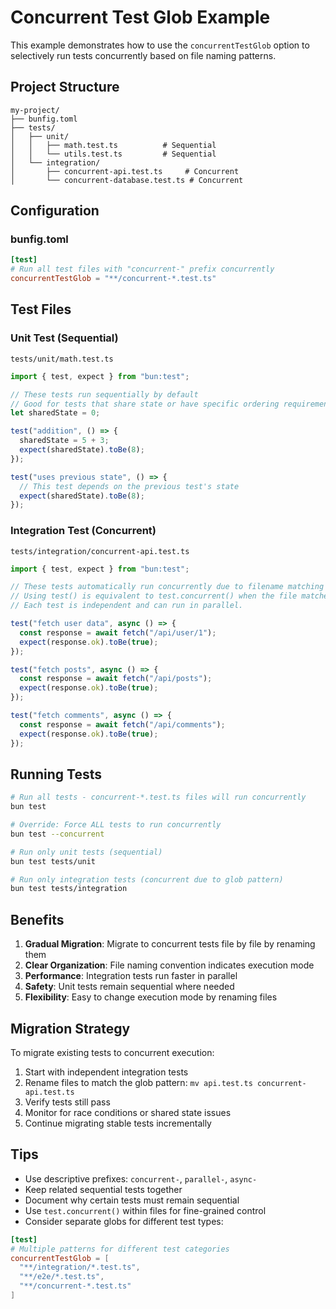 # Concurrent Test Glob Example

This example demonstrates how to use the `concurrentTestGlob` option to selectively run tests concurrently based on file naming patterns.

## Project Structure

```
my-project/
├── bunfig.toml
├── tests/
│   ├── unit/
│   │   ├── math.test.ts          # Sequential
│   │   └── utils.test.ts         # Sequential
│   └── integration/
│       ├── concurrent-api.test.ts     # Concurrent
│       └── concurrent-database.test.ts # Concurrent
```

## Configuration

### bunfig.toml

```toml
[test]
# Run all test files with "concurrent-" prefix concurrently
concurrentTestGlob = "**/concurrent-*.test.ts"
```

## Test Files

### Unit Test (Sequential)
`tests/unit/math.test.ts`
```typescript
import { test, expect } from "bun:test";

// These tests run sequentially by default
// Good for tests that share state or have specific ordering requirements
let sharedState = 0;

test("addition", () => {
  sharedState = 5 + 3;
  expect(sharedState).toBe(8);
});

test("uses previous state", () => {
  // This test depends on the previous test's state
  expect(sharedState).toBe(8);
});
```

### Integration Test (Concurrent)
`tests/integration/concurrent-api.test.ts`
```typescript
import { test, expect } from "bun:test";

// These tests automatically run concurrently due to filename matching the glob pattern.
// Using test() is equivalent to test.concurrent() when the file matches concurrentTestGlob.
// Each test is independent and can run in parallel.

test("fetch user data", async () => {
  const response = await fetch("/api/user/1");
  expect(response.ok).toBe(true);
});

test("fetch posts", async () => {
  const response = await fetch("/api/posts");
  expect(response.ok).toBe(true);
});

test("fetch comments", async () => {
  const response = await fetch("/api/comments");
  expect(response.ok).toBe(true);
});
```

## Running Tests

```bash
# Run all tests - concurrent-*.test.ts files will run concurrently
bun test

# Override: Force ALL tests to run concurrently
bun test --concurrent

# Run only unit tests (sequential)
bun test tests/unit

# Run only integration tests (concurrent due to glob pattern)
bun test tests/integration
```

## Benefits

1. **Gradual Migration**: Migrate to concurrent tests file by file by renaming them
2. **Clear Organization**: File naming convention indicates execution mode
3. **Performance**: Integration tests run faster in parallel
4. **Safety**: Unit tests remain sequential where needed
5. **Flexibility**: Easy to change execution mode by renaming files

## Migration Strategy

To migrate existing tests to concurrent execution:

1. Start with independent integration tests
2. Rename files to match the glob pattern: `mv api.test.ts concurrent-api.test.ts`
3. Verify tests still pass
4. Monitor for race conditions or shared state issues
5. Continue migrating stable tests incrementally

## Tips

- Use descriptive prefixes: `concurrent-`, `parallel-`, `async-`
- Keep related sequential tests together
- Document why certain tests must remain sequential
- Use `test.concurrent()` within files for fine-grained control
- Consider separate globs for different test types:

```toml
[test]
# Multiple patterns for different test categories
concurrentTestGlob = [
  "**/integration/*.test.ts",
  "**/e2e/*.test.ts",
  "**/concurrent-*.test.ts"
]
```